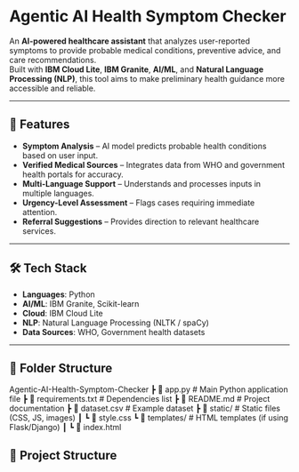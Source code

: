 # Agentic AI Health Symptom Checker

An **AI-powered healthcare assistant** that analyzes user-reported symptoms to provide probable medical conditions, preventive advice, and care recommendations.  
Built with **IBM Cloud Lite**, **IBM Granite**, **AI/ML**, and **Natural Language Processing (NLP)**, this tool aims to make preliminary health guidance more accessible and reliable.

---

## 🚀 Features
- **Symptom Analysis** – AI model predicts probable health conditions based on user input.  
- **Verified Medical Sources** – Integrates data from WHO and government health portals for accuracy.  
- **Multi-Language Support** – Understands and processes inputs in multiple languages.  
- **Urgency-Level Assessment** – Flags cases requiring immediate attention.  
- **Referral Suggestions** – Provides direction to relevant healthcare services.  

---

## 🛠️ Tech Stack
- **Languages**: Python  
- **AI/ML**: IBM Granite, Scikit-learn  
- **Cloud**: IBM Cloud Lite  
- **NLP**: Natural Language Processing (NLTK / spaCy)  
- **Data Sources**: WHO, Government health datasets  

---
## 📂 Folder Structure

Agentic-AI-Health-Symptom-Checker
┣ 📜 app.py # Main Python application file
┣ 📜 requirements.txt # Dependencies list
┣ 📜 README.md # Project documentation
┣ 📜 dataset.csv # Example dataset
┣ 📂 static/ # Static files (CSS, JS, images)
┃ ┗ 📜 style.css
┗ 📂 templates/ # HTML templates (if using Flask/Django)
┃ ┗ 📜 index.html












## 📂 Project Structure

